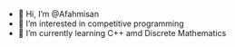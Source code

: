 - 👋 Hi, I’m @Afahmisan
- 👀 I’m interested in competitive programming
- 🌱 I’m currently learning C++ amd Discrete Mathematics

